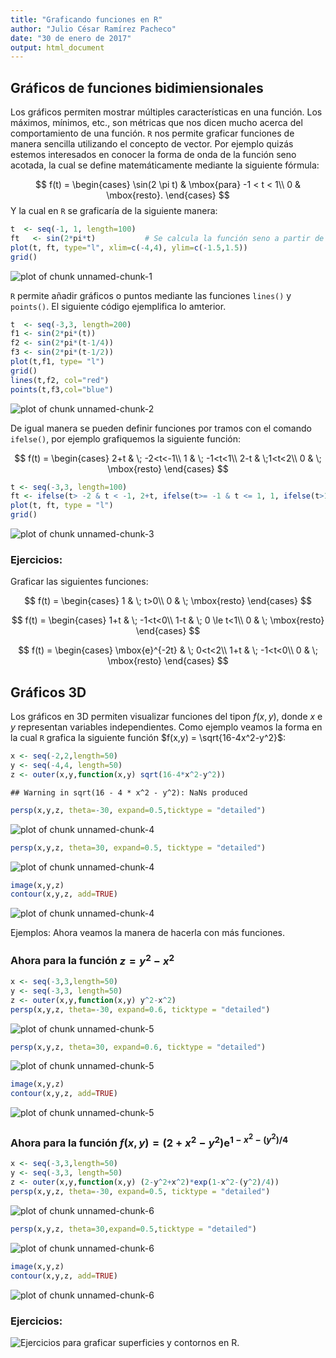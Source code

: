 ```yaml
---
title: "Graficando funciones en R"
author: "Julio César Ramírez Pacheco"
date: "30 de enero de 2017"
output: html_document
---
```




## Gráficos de funciones bidimiensionales

Los gráficos permiten mostrar múltiples características en una función. Los máximos, mínimos, etc., son métricas que nos dicen mucho acerca del comportamiento de una función. `R` nos permite graficar funciones de manera sencilla utilizando el concepto de vector. Por ejemplo quizás estemos interesados en conocer la forma de onda de la función seno acotada, la cual se define matemáticamente mediante la siguiente fórmula:

$$
f(t) = \begin{cases}
\sin(2 \pi t) & \mbox{para} -1 < t < 1\\
0 & \mbox{resto}.
\end{cases}
$$
Y la cual en `R` se graficaría de la siguiente manera:


```r
t  <- seq(-1, 1, length=100)
ft   <- sin(2*pi*t)           # Se calcula la función seno a partir de t
plot(t, ft, type="l", xlim=c(-4,4), ylim=c(-1.5,1.5))
grid()
```

![plot of chunk unnamed-chunk-1](figure/unnamed-chunk-1-1.png)

`R` permite añadir gráficos o puntos mediante las funciones `lines()` y `points()`. El siguiente código ejemplifica lo amterior.


```r
t  <- seq(-3,3, length=200)
f1 <- sin(2*pi*(t))
f2 <- sin(2*pi*(t-1/4))
f3 <- sin(2*pi*(t-1/2))
plot(t,f1, type= "l")
grid()
lines(t,f2, col="red")
points(t,f3,col="blue")
```

![plot of chunk unnamed-chunk-2](figure/unnamed-chunk-2-1.png)

De igual manera se pueden definir funciones por tramos con el comando `ifelse()`, por ejemplo grafiquemos la siguiente función:

$$
f(t) = \begin{cases}
2+t & \; -2<t<-1\\
1   & \; -1<t<1\\
2-t & \;1<t<2\\
0  & \; \mbox{resto}
\end{cases}
$$


```r
t <- seq(-3,3, length=100)
ft <- ifelse(t> -2 & t < -1, 2+t, ifelse(t>= -1 & t <= 1, 1, ifelse(t>1 & t< 2, 2-t, 0)))
plot(t, ft, type = "l")
grid()
```

![plot of chunk unnamed-chunk-3](figure/unnamed-chunk-3-1.png)

### Ejercicios:


Graficar las siguientes funciones:

$$
f(t) = \begin{cases}
1 & \; t>0\\
0 & \; \mbox{resto}
\end{cases}
$$

$$
f(t) = \begin{cases}
1+t & \; -1<t<0\\
1-t & \; 0 \le t<1\\
0 & \; \mbox{resto}
\end{cases}
$$

$$
f(t) = \begin{cases}
\mbox{e}^{-2t} & \; 0<t<2\\
1+t & \;  -1<t<0\\
0 & \; \mbox{resto}
\end{cases}
$$

## Gráficos 3D

Los gráficos en 3D permiten visualizar funciones del tipon $f(x,y)$, donde $x$ e $y$ representan variables independientes. Como ejemplo veamos la forma en la cual `R` grafica la siguiente función $f(x,y) = \sqrt{16-4x^2-y^2}$:



```r
x <- seq(-2,2,length=50)
y <- seq(-4,4, length=50)
z <- outer(x,y,function(x,y) sqrt(16-4*x^2-y^2))
```

```
## Warning in sqrt(16 - 4 * x^2 - y^2): NaNs produced
```

```r
persp(x,y,z, theta=-30, expand=0.5,ticktype = "detailed")
```

![plot of chunk unnamed-chunk-4](figure/unnamed-chunk-4-1.png)

```r
persp(x,y,z, theta=30, expand=0.5, ticktype = "detailed")
```

![plot of chunk unnamed-chunk-4](figure/unnamed-chunk-4-2.png)

```r
image(x,y,z)
contour(x,y,z, add=TRUE)
```

![plot of chunk unnamed-chunk-4](figure/unnamed-chunk-4-3.png)

Ejemplos: Ahora veamos la manera de hacerla con más funciones.

### Ahora para la función $z = y^2-x^2$



```r
x <- seq(-3,3,length=50)
y <- seq(-3,3, length=50)
z <- outer(x,y,function(x,y) y^2-x^2)
persp(x,y,z, theta=-30, expand=0.6, ticktype = "detailed")
```

![plot of chunk unnamed-chunk-5](figure/unnamed-chunk-5-1.png)

```r
persp(x,y,z, theta=30, expand=0.6, ticktype = "detailed")
```

![plot of chunk unnamed-chunk-5](figure/unnamed-chunk-5-2.png)

```r
image(x,y,z)
contour(x,y,z, add=TRUE)
```

![plot of chunk unnamed-chunk-5](figure/unnamed-chunk-5-3.png)


### Ahora para la función $f(x,y)= (2+x^2-y^2) \mbox{e}^{1-x^2-(y^2)/4}$



```r
x <- seq(-3,3,length=50)
y <- seq(-3,3, length=50)
z <- outer(x,y,function(x,y) (2-y^2+x^2)*exp(1-x^2-(y^2)/4))
persp(x,y,z, theta=-30, expand=0.5, ticktype = "detailed")
```

![plot of chunk unnamed-chunk-6](figure/unnamed-chunk-6-1.png)

```r
persp(x,y,z, theta=30,expand=0.5,ticktype = "detailed")
```

![plot of chunk unnamed-chunk-6](figure/unnamed-chunk-6-2.png)

```r
image(x,y,z)
contour(x,y,z, add=TRUE)
```

![plot of chunk unnamed-chunk-6](figure/unnamed-chunk-6-3.png)

### Ejercicios:


![Ejercicios para graficar superficies y contornos en R.](ejercicios.png)
